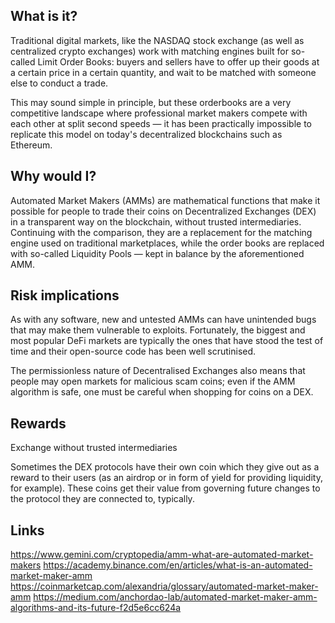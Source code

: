 ## What is it?

Traditional digital markets, like the NASDAQ stock exchange (as well as centralized crypto exchanges) work with matching engines built for so-called Limit Order Books: buyers and sellers have to offer up their goods at a certain price in a certain quantity, and wait to be matched with someone else to conduct a trade. 

This may sound simple in principle, but these orderbooks are a very competitive landscape where professional market makers compete with each other at split second speeds — it has been practically impossible to replicate this model on today's decentralized blockchains such as Ethereum.


## Why would I?

Automated Market Makers (AMMs) are mathematical functions that make it possible for people to trade their coins on Decentralized Exchanges (DEX) in a transparent way on the blockchain, without trusted intermediaries. Continuing with the comparison, they are a replacement for the matching engine used on traditional marketplaces, while the order books are replaced with so-called Liquidity Pools — kept in balance by the aforementioned AMM.

## Risk implications

As with any software, new and untested AMMs can have unintended bugs that may make them vulnerable to exploits. Fortunately, the biggest and most popular DeFi markets are typically the ones that have stood the test of time and their open-source code has been well scrutinised.

The permissionless nature of Decentralised Exchanges also means that people may open markets for malicious scam coins; even if the AMM algorithm is safe, one must be careful when shopping for coins on a DEX.

## Rewards

Exchange without trusted intermediaries

Sometimes the DEX protocols have their own coin which they give out as a reward to their users (as an airdrop or in form of yield for providing liquidity, for example). These coins get their value from governing future changes to the protocol they are connected to, typically.

## Links
https://www.gemini.com/cryptopedia/amm-what-are-automated-market-makers
https://academy.binance.com/en/articles/what-is-an-automated-market-maker-amm
https://coinmarketcap.com/alexandria/glossary/automated-market-maker-amm
https://medium.com/anchordao-lab/automated-market-maker-amm-algorithms-and-its-future-f2d5e6cc624a

